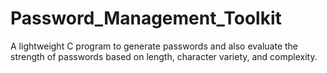 # Password_Management_Toolkit
A lightweight C program to generate passwords and also evaluate the strength of passwords based on length, character variety, and complexity.
